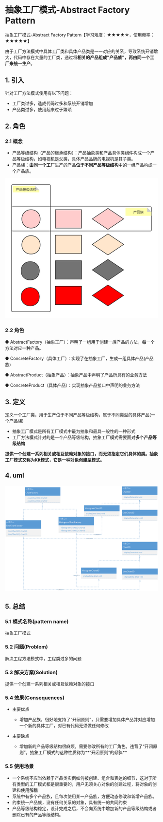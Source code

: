 # 抽象工厂模式-Abstract Factory Pattern

抽象工厂模式-Abstract Factory Pattern【学习难度：★★★★☆，使用频率：★★★★★】

由于工厂方法模式中具体工厂类和具体产品类是一一对应的关系，导致系统开销增大，代码中存在大量的工厂类，通过将**相关的产品组成"产品族"，再由同一个工厂来统一生产**。

## 1. 引入

针对工厂方法模式使用有以下问题：

- 工厂类过多，造成代码过多和系统开销增加
- 产品类过多，使用起来过于繁琐

## 2. 角色

### 2.1 概念

- 产品等级结构（产品的继承结构）：产品抽象类和产品具体类组件构成一个产品等级结构，如电视机是父类，具体产品品牌的电视机是其子类。
- 产品族：**由同一个工厂**生产的产品**位于不同产品等级结构**中的一组产品构成一个产品族。

![product level](https://raw.githubusercontent.com/XuZhuohao/picture/master/java/Base/design-pattern/3.product-level.png)



### 2.2 角色

● AbstractFactory（抽象工厂）：声明了一组用于创建一族产品的方法，每一个方法对应一种产品。

● ConcreteFactory（具体工厂）：实现了在抽象工厂，生成一组具体产品(产品族)

● AbstractProduct（抽象产品）：抽象产品中声明了产品所具有的业务方法

● ConcreteProduct（具体产品）：实现抽象产品接口中声明的业务方法



## 3. 定义

定义一个工厂类，用于生产位于不同产品等级结构，属于不同类型的具体产品(一个产品族)

- 抽象工厂模式是所有工厂模式中最为抽象和最具一般性的一种形式
- 工厂方法模式针对的是一个产品等级结构，抽象工厂模式需要面对**多个产品等级结构**

**提供一个创建一系列相关或相互依赖对象的接口，而无须指定它们具体的类。抽象工厂模式又称为Kit模式，它是一种对象创建型模式。**



## 4. uml

### ![Abstract Factory Pattern](https://raw.githubusercontent.com/XuZhuohao/picture/master/java/Base/design-pattern/3.Abstract-Factory-Pattern.png)



## 5. 总结

### 5.1 模式名称(pattern name)

抽象工厂模式



### 5.2 问题(Problem)

解决工程方法模式中，工程类过多的问题



### 5.3 解决方案(Solution)

提供一个创建一系列相关或相互依赖对象的接口



### 5.4 效果(Consequences)

- 主要优点
  - 增加产品族，很好地支持了“开闭原则”，只需要增加具体产品并对应增加一个新的具体工厂，对已有代码无须做任何修改

- 主要缺点
  - 增加新的产品等级结构很麻烦，需要修改所有的工厂角色，违背了“开闭原则”。抽象工厂模式的这种性质称为**“开闭原则”的倾斜**

### 5.5 使用场景

- 一个系统不应当依赖于产品类实例如何被创建、组合和表达的细节，这对于所有类型的工厂模式都是很重要的，用户无须关心对象的创建过程，将对象的创建和使用解耦
- 系统中有多个产品族，且每次使用某一产品族，方便动态修改和新增产品族。
- 约束统一产品族，没有任何关系的对象，具有统一的共同约束
- 产品等级结构稳定，设计完成之后，不会向系统中增加新的产品等级结构或者删除已有的产品等级结构。
